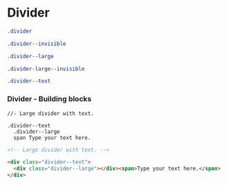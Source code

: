 # Divider

```css
.divider

.divider--invisible

.divider--large

.divider-large--invisible

.divider--text
```

### Divider - Building blocks

```pug
//- Large divider with text.

.divider--text
  .divider--large
  span Type your text here.
```

```HTML
<!-- Large divider with text. -->

<div class="divider--text">
  <div class="divider--large"></div><span>Type your text here.</span>
</div>
```
